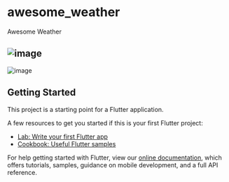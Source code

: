 # awesome_weather

Awesome Weather

![image](https://user-images.githubusercontent.com/30161039/159821040-d033b587-4710-4fa3-999c-e1afddac0487.png)
-
![image](https://user-images.githubusercontent.com/30161039/159821054-61853fcc-fdea-4a87-a4b6-d279b537cf96.png)



## Getting Started

This project is a starting point for a Flutter application.

A few resources to get you started if this is your first Flutter project:

- [Lab: Write your first Flutter app](https://flutter.dev/docs/get-started/codelab)
- [Cookbook: Useful Flutter samples](https://flutter.dev/docs/cookbook)

For help getting started with Flutter, view our
[online documentation](https://flutter.dev/docs), which offers tutorials,
samples, guidance on mobile development, and a full API reference.
